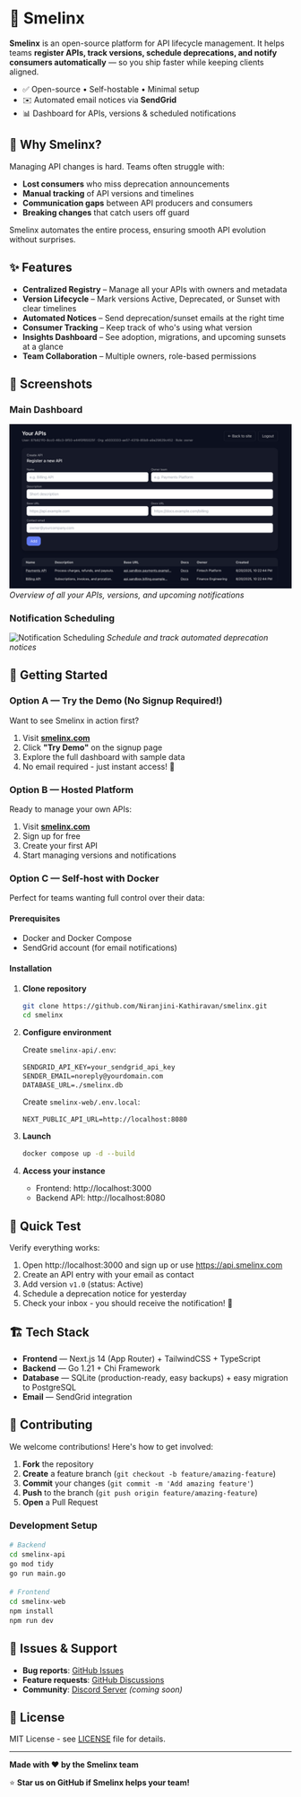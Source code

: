 # 🧩 Smelinx

**Smelinx** is an open-source platform for API lifecycle management. It helps teams **register APIs, track versions, schedule deprecations, and notify consumers automatically** — so you ship faster while keeping clients aligned.

- ✅ Open-source • Self-hostable • Minimal setup
- ✉️ Automated email notices via **SendGrid**
- 📊 Dashboard for APIs, versions & scheduled notifications

## 🚀 Why Smelinx?

Managing API changes is hard. Teams often struggle with:
- **Lost consumers** who miss deprecation announcements
- **Manual tracking** of API versions and timelines
- **Communication gaps** between API producers and consumers
- **Breaking changes** that catch users off guard

Smelinx automates the entire process, ensuring smooth API evolution without surprises.

## ✨ Features

- **Centralized Registry** – Manage all your APIs with owners and metadata
- **Version Lifecycle** – Mark versions Active, Deprecated, or Sunset with clear timelines
- **Automated Notices** – Send deprecation/sunset emails at the right time
- **Consumer Tracking** – Keep track of who's using what version
- **Insights Dashboard** – See adoption, migrations, and upcoming sunsets at a glance
- **Team Collaboration** – Multiple owners, role-based permissions

## 📸 Screenshots

### Main Dashboard
![Smelinx Dashboard](screenshots/dashboard.png)
*Overview of all your APIs, versions, and upcoming notifications*

### Notification Scheduling
![Notification Scheduling](screenshots/notifications.png)
*Schedule and track automated deprecation notices*

## 🧭 Getting Started

### Option A — Try the Demo (No Signup Required!)

Want to see Smelinx in action first? 

1. Visit **[smelinx.com](https://smelinx.com)**
2. Click **"Try Demo"** on the signup page
3. Explore the full dashboard with sample data
4. No email required - just instant access! 🎯

### Option B — Hosted Platform 

Ready to manage your own APIs:

1. Visit **[smelinx.com](https://api.smelinx.com)**
2. Sign up for free
3. Create your first API
4. Start managing versions and notifications

### Option C — Self-host with Docker

Perfect for teams wanting full control over their data:

#### Prerequisites
- Docker and Docker Compose
- SendGrid account (for email notifications)

#### Installation

1. **Clone repository**

   ```bash
   git clone https://github.com/Niranjini-Kathiravan/smelinx.git
   cd smelinx
   ```

2. **Configure environment**
   
   Create `smelinx-api/.env`:
   ```env
   SENDGRID_API_KEY=your_sendgrid_api_key
   SENDER_EMAIL=noreply@yourdomain.com
   DATABASE_URL=./smelinx.db
   ```
   
   Create `smelinx-web/.env.local`:
   ```env
   NEXT_PUBLIC_API_URL=http://localhost:8080
   ```

3. **Launch**

   ```bash
   docker compose up -d --build
   ```

4. **Access your instance**
   - Frontend: http://localhost:3000
   - Backend API: http://localhost:8080

## 🧪 Quick Test

Verify everything works:

1. Open http://localhost:3000 and sign up or use https://api.smelinx.com 
2. Create an API entry with your email as contact
3. Add version `v1.0` (status: Active)
4. Schedule a deprecation notice for yesterday
5. Check your inbox - you should receive the notification! 🎉


## 🏗️ Tech Stack

- **Frontend** — Next.js 14 (App Router) + TailwindCSS + TypeScript
- **Backend** — Go 1.21 + Chi Framework
- **Database** — SQLite (production-ready, easy backups) + easy migration to PostgreSQL
- **Email** — SendGrid integration

## 🤝 Contributing

We welcome contributions! Here's how to get involved:

1. **Fork** the repository
2. **Create** a feature branch (`git checkout -b feature/amazing-feature`)
3. **Commit** your changes (`git commit -m 'Add amazing feature'`)
4. **Push** to the branch (`git push origin feature/amazing-feature`)
5. **Open** a Pull Request

### Development Setup

```bash
# Backend
cd smelinx-api
go mod tidy
go run main.go

# Frontend  
cd smelinx-web
npm install
npm run dev
```


## 🐛 Issues & Support

- **Bug reports**: [GitHub Issues](https://github.com/Niranjini-Kathiravan/Smelinx/issues)
- **Feature requests**: [GitHub Discussions](https://github.com/Niranjini-Kathiravan/Smelinx/discussions)
- **Community**: [Discord Server](https://discord.gg/smelinx) *(coming soon)*

## 📄 License

MIT License - see [LICENSE](LICENSE) file for details.

---

**Made with ❤️ by the Smelinx team**

⭐ **Star us on GitHub if Smelinx helps your team!**